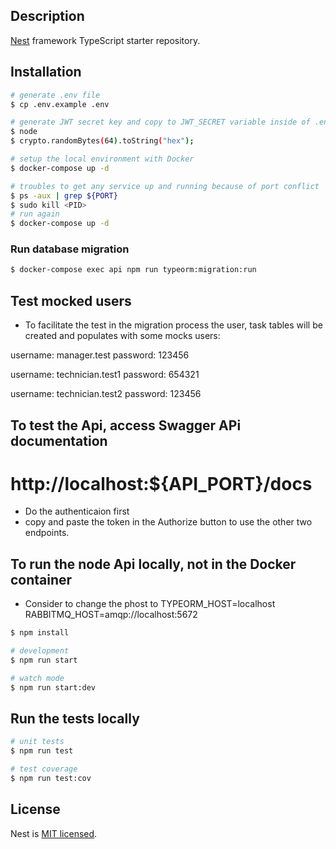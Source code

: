 
## Description

[Nest](https://github.com/nestjs/nest) framework TypeScript starter repository.

## Installation

```bash
# generate .env file
$ cp .env.example .env
```

```bash
# generate JWT secret key and copy to JWT_SECRET variable inside of .env file
$ node
$ crypto.randomBytes(64).toString("hex");
```

```bash
# setup the local environment with Docker
$ docker-compose up -d
```

```bash
# troubles to get any service up and running because of port conflict
$ ps -aux | grep ${PORT}
$ sudo kill <PID>
# run again
$ docker-compose up -d
```

### Run database migration
```bash
$ docker-compose exec api npm run typeorm:migration:run
```

## Test mocked users
- To facilitate the test in the migration process the user,
task tables will be created and populates with some mocks users:

username: manager.test
password: 123456

username: technician.test1
password: 654321

username: technician.test2
password: 123456

## To test the Api, access Swagger APi documentation
# http://localhost:${API_PORT}/docs

- Do the authenticaion first
- copy and paste the token in the Authorize button to use the other two endpoints.

## To run the node Api locally, not in the Docker container
- Consider to change the phost to
TYPEORM_HOST=localhost
RABBITMQ_HOST=amqp://localhost:5672

```bash
$ npm install
```

```bash
# development
$ npm run start

# watch mode
$ npm run start:dev

```

## Run the tests locally

```bash
# unit tests
$ npm run test

# test coverage
$ npm run test:cov
```

## License

Nest is [MIT licensed](LICENSE).